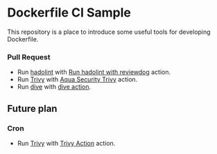 # Dockerfile CI Sample

This repository is a place to introduce some useful tools for developing Dockerfile.

### Pull Request

- Run [hadolint](https://github.com/hadolint/hadolint) with [Run hadolint with reviewdog](https://github.com/marketplace/actions/run-hadolint-with-reviewdog) action.
- Run [Trivy](https://github.com/aquasecurity/trivy) with [Aqua Security Trivy](https://github.com/marketplace/actions/aqua-security-trivy) action.
- Run [dive](https://github.com/wagoodman/dive) with [dive action](https://github.com/marketplace/actions/dive-action).

## Future plan

### Cron

- Run [Trivy](https://github.com/aquasecurity/trivy) with [Trivy Action](https://github.com/marketplace/actions/trivy-action) action.
